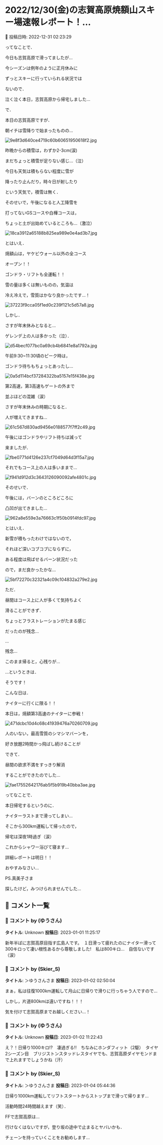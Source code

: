 # 2022/12/30(金)の志賀高原焼額山スキー場速報レポート！…

📅 投稿日時: 2022-12-31 02:23:29

ってなことで．


今日も志賀高原で滑ってましたが…


今シーズンは例年のように正月休みに


ずっとスキーに行っていられる状況では


ないので．


泣く泣く本日，志賀高原から帰宅しました…





で．


本日の志賀高原ですが．


朝イチは雪降りで始まったものの…




![9e8f3d640ce4719c60b60651950618f2.jpg](images/9e8f3d640ce4719c60b60651950618f2.jpg)




昨晩からの積雪は，わずか2-3cm(涙)


まだちょっと積雪が足りない感じ…（泣）





今日も天気は積もらない程度に雪が


降ったり止んだり，時々日が射したり


という天気で，積雪は無く．


そのせいで，午後になると人工降雪を


打ってないGSコースや白樺コースは，


ちょっと土が出始めているところも…（激泣）




![18ca3912a65188b825ea989e0e4ad3b7.jpg](images/18ca3912a65188b825ea989e0e4ad3b7.jpg)







とはいえ．


焼額山は，ヤケビウォール以外の全コース


オープン！！


ゴンドラ・リフトも全運転！！


雪の量は多くは無いものの，気温は


冷え冷えで，雪質はかなり良かったです…！




![37223f9cca05f1ed0c239f121c5d57a8.jpg](images/37223f9cca05f1ed0c239f121c5d57a8.jpg)







しかし．


さすが年末休みとなると…


ゲレンデ上の人は多かった（泣）．




![d54becf077bc0a69cb4b6841e8a1792a.jpg](images/d54becf077bc0a69cb4b6841e8a1792a.jpg)







午前9:30~11:30頃のピーク時は，


ゴンドラ待ちもちょっとあったし…




![0a5d114bcf37284322ba5157e15f438e.jpg](images/0a5d114bcf37284322ba5157e15f438e.jpg)




第2高速，第3高速もゲートの外まで


並ぶほどの混雑（涙）


さすが年末休みの時期になると．


人が増えてきますね…




![61c567d830ad9456e0188577f7ff2c49.jpg](images/61c567d830ad9456e0188577f7ff2c49.jpg)







午後にはゴンドラやリフト待ちは減って


来ましたが．




![fbe0771d4126e237cf7049d64d3f15a7.jpg](images/fbe0771d4126e237cf7049d64d3f15a7.jpg)




それでもコース上の人は多いままで…




![f941d912d3c3643126090092afe4801c.jpg](images/f941d912d3c3643126090092afe4801c.jpg)




そのせいで．


午後には，バーンのところどころに


凸凹が出てきました…




![962a8e559e3a76663c1f50b0914fdc97.jpg](images/962a8e559e3a76663c1f50b0914fdc97.jpg)




とはいえ．


新雪が積もったわけではないので，


それほど深いコブコブにならずに，


ある程度は飛ばせるバーン状況だった


ので，まだ良かったかな…




![5bf72270c32321a4c09c104832a279e2.jpg](images/5bf72270c32321a4c09c104832a279e2.jpg)







ただ．


昼間はコース上に人が多くて気持ちよく


滑ることができず．


ちょっとフラストレーションがたまる感じ


だったのが残念…


…


残念…


このまま帰ると，心残りが…





…というときは．


そうです！


こんな日は．


ナイターに行くに限る！！


本日は，焼額第3高速のナイターに参戦！




![471dcbc10d4c68c41939476a70260709.jpg](images/471dcbc10d4c68c41939476a70260709.jpg)




人のいない，最高雪質のシマシマバーンを，


好き放題2時間かっ飛ばし続けることが


できて．


昼間の欲求不満をすっきり解消


することができたのでした…




![fae17552642176ab5f5b919b40bba3ae.jpg](images/fae17552642176ab5f5b919b40bba3ae.jpg)







ってなことで．


本日帰宅するというのに．


ナイターラストまで滑ってしまい…


そこから300km運転して帰ったので，


帰宅は深夜1時過ぎ（涙）


これからシャワー浴びて寝ます…


詳細レポートは明日！！





おやすみなさい…





PS.真美子さま


探したけど，みつけられませんでした…

## 💬 コメント一覧

### 💬 コメント by (ゆうさん)
**タイトル**: Unknown
**投稿日**: 2023-01-01 11:25:17

新年半ばに志賀高原目指す広島人です。　１日滑って疲れたのにナイター滑って300キロって凄い根性あるから尊敬しました!　私は800キロ…　自信ないです（涙）

### 💬 コメント by (Skier_S)
**タイトル**: ＞ゆうさんさま
**投稿日**: 2023-01-02 02:50:04

まぁ，私は往復1000km運転して月山に日帰りで滑りに行っちゃう人ですので…

しかし，片道800kmは遠いですね！！！

気を付けて志賀高原までお越しください…！

### 💬 コメント by (ゆうさん)
**タイトル**: Unknown
**投稿日**: 2023-01-02 11:22:43

え？！日帰り1000キロ!?　凄過ぎる!!　ちなみにホンダフィット（2駆）　タイヤ2シーズン目　ブリジストンスタッドレスタイヤでも、志賀高原ダイヤモンドまで上れますでしょうかね（汗）

### 💬 コメント by (Skier_S)
**タイトル**: ＞ゆうさんさま
**投稿日**: 2023-01-04 05:44:36

日帰り1000km運転してリフトスタートからストップまで滑って帰ります…

活動時間24時間越えます（笑）．

FFで志賀高原は…

行けなくはないですが，登り坂の途中で止まるとヤバいかも．

チェーンを持っていくことをお勧めします…

